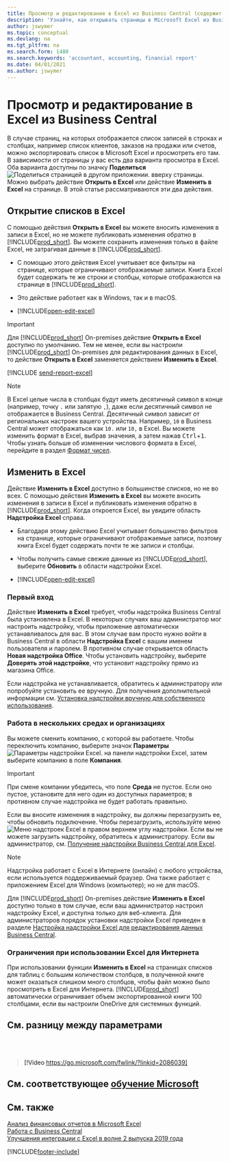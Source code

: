 ```yaml
---
title: Просмотр и редактирование в Excel из Business Central (содержит видео)
description: 'Узнайте, как открывать страницы в Microsoft Excel из Business Central для более тщательного анализа данных.'
author: jswymer
ms.topic: conceptual
ms.devlang: na
ms.tgt_pltfrm: na
ms.search.form: 1480
ms.search.keywords: 'accountant, accounting, financial report'
ms.date: 04/01/2021
ms.author: jswymer
---
```

# <a name="viewing-and-editing-in-excel-from-business-central" />Просмотр и редактирование в Excel из Business Central

В случае страниц, на которых отображается список записей в строках и столбцах, например список клиентов, заказов на продажи или счетов, можно экспортировать список в Microsoft Excel и просмотреть его там. В зависимости от страницы у вас есть два варианта просмотра в Excel. Оба варианта доступны по значку **Поделиться** ![Поделиться страницей в другом приложении.](media/share-icon.png) вверху страницы. Можно выбрать действие **Открыть в Excel** или действие **Изменить в Excel** на странице. В этой статье рассматриваются эти два действия.

## <a name="open-in-excel" />Открытие списков в Excel

С помощью действия **Открыть в Excel** вы можете вносить изменения в записи в Excel, но не можете публиковать изменения обратно в [!INCLUDE[prod_short](includes/prod_short.md)]. Вы можете сохранить изменения только в файле Excel, не затрагивая данные в [!INCLUDE[prod_short](includes/prod_short.md)].

- С помощью этого действия Excel учитывает все фильтры на странице, которые ограничивают отображаемые записи. Книга Excel будет содержать те же строки и столбцы, которые отображаются на странице в [!INCLUDE[prod_short](includes/prod_short.md)].

- Это действие работает как в Windows, так и в macOS.
- [!INCLUDE[open-edit-excel](includes/open-and-edit-excel.md)]

> [!IMPORTANT]
> Для [!INCLUDE[prod_short](includes/prod_short.md)] On-premises действие **Открыть в Excel** доступно по умолчанию. Тем не менее, если вы настроили [!INCLUDE[prod_short](includes/prod_short.md)] On-premises для редактирования данных в Excel, то действие **Открыть в Excel** заменяется действием **Изменить в Excel**.

[!INCLUDE [send-report-excel](includes/send-report-excel.md)] 

> [!NOTE]
> В Excel целые числа в столбцах будут иметь десятичный символ в конце (например, точку `.` или запятую `,`), даже если десятичный символ не отображается в Business Central. Десятичный символ зависит от региональных настроек вашего устройства. Например, `10` в Business Central может отображаться как `10.` или `10,` в Excel. Вы можете изменить формат в Excel, выбрав значения, а затем нажав <kbd>Ctrl</kbd>+<kbd>1</kbd>. Чтобы узнать больше об изменении числового формата в Excel, перейдите в раздел [Формат чисел](https://support.microsoft.com/office/format-numbers-f27f865b-2dc5-4970-b289-5286be8b994a).


## <a name="edit-in-excel" />Изменить в Excel

Действие **Изменить в Excel** доступно в большинстве списков, но не во всех. С помощью действия **Изменить в Excel** вы можете вносить изменения в записи в Excel и публиковать изменения обратно в [!INCLUDE[prod_short](includes/prod_short.md)]. Когда откроется Excel, вы увидите область **Надстройка Excel** справа.

- Благодаря этому действию Excel учитывает большинство фильтров на странице, которые ограничивают отображаемые записи, поэтому книга Excel будет содержать почти те же записи и столбцы.

- Чтобы получить самые свежие данные из [!INCLUDE[prod_short](includes/prod_short.md)], выберите **Обновить** в области надстройки Excel.
- [!INCLUDE[open-edit-excel](includes/open-and-edit-excel.md)]

### <a name="first-time-sign-in" />Первый вход

Действие **Изменить в Excel** требует, чтобы надстройка Business Central была установлена в Excel. В некоторых случаях ваш администратор мог настроить надстройку, чтобы приложение автоматически устанавливалось для вас. В этом случае вам просто нужно войти в Business Central в области **Надстройка Excel** с вашим именем пользователя и паролем. В противном случае открывается область **Новая надстройка Office**. Чтобы установить надстройку, выберите **Доверять этой надстройке**, что установит надстройку прямо из магазина Office.

Если надстройка не устанавливается, обратитесь к администратору или попробуйте установить ее вручную. Для получения дополнительной информации см. [Установка надстройки вручную для собственного использования](admin-deploy-excel-addin.md#install).

### <a name="work-across-environments-and-companies" />Работа в нескольких средах и организациях

Вы можете сменить компанию, с которой вы работаете. Чтобы переключить компанию, выберите значок **Параметры** ![Параметры надстройки Excel.](media/cogwheel.png "Параметры надстроек Excel") на панели надстройки Excel, затем выберите компанию в поле **Компания**.  

> [!IMPORTANT]
> При смене компании убедитесь, что поле **Среда** не пустое. Если оно пустое, установите для него один из доступных параметров; в противном случае надстройка не будет работать правильно.  

Если вы вносите изменения в надстройку, вы должны перезагрузить ее, чтобы обновить подключение. Чтобы перезагрузить, используйте меню ![Меню надстроек Excel](media/excel-addin-menu.png "Меню надстроек Excel") в правом верхнем углу надстройки. Если вы не можете загрузить надстройку, обратитесь к администратору. Если вы администратор, см. [Получение надстройки Business Central для Excel](admin-deploy-excel-addin.md).

> [!NOTE]
> Надстройка работает с Excel в Интернете (онлайн) с любого устройства, если используется поддерживаемый браузер. Она также работает с приложением Excel для Windows (компьютер); но не для macOS.
>
> Для [!INCLUDE[prod_short](includes/prod_short.md)] On-premises действие **Изменить в Excel** доступно только в том случае, если ваш администратор настроил надстройку Excel, и доступна только для веб-клиента. Для администраторов порядок установки надстройки Excel приведен в разделе [Настройка надстройки Excel для редактирования данных Business Central](/dynamics365/business-central/dev-itpro/administration/configuring-excel-addin).

### <a name="limits-when-using-excel-for-the-web" />Ограничения при использовании Excel для Интернета

При использовании функции **Изменить в Excel** на страницах списков для таблиц с большим количеством столбцов, в полученной книге может оказаться слишком много столбцов, чтобы файл можно было просмотреть в Excel для Интернета. [!INCLUDE[prod_short](includes/prod_short.md)] автоматически ограничивает объем экспортированной книги 100 столбцами, если вы настроили OneDrive для системных функций. 

## <a name="see-the-differences-between-the-options" />См. разницу между параметрами
<br><br>  

> [!Video https://go.microsoft.com/fwlink/?linkid=2086039]

## <a name="see-related-microsoft-trainingtrainingmodulesconfigure-powerbi-excel-dynamics--business-centralindex" />См. соответствующее [обучение Microsoft](/training/modules/configure-powerbi-excel-dynamics-365-business-central/index)

## <a name="see-also" />См. также

[Анализ финансовых отчетов в Microsoft Excel](finance-analyze-excel.md)  
[Работа с Business Central](ui-work-product.md)  
[Улучшения интеграции с Excel в волне 2 выпуска 2019 года](/dynamics365-release-plan/2019wave2/dynamics365-business-central/enhancements-excel-integration)  


[!INCLUDE[footer-include](includes/footer-banner.md)]
